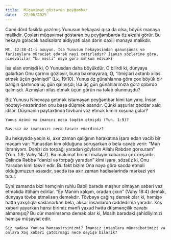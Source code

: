 ```yaml
---
title:  Müqavimət göstərən peyğəmbər
date:   22/06/2025
---
```


Cəmi dörd fəsildə yazılmış Yunusun hekayəsi qısa da olsa, böyük mənaya malikdir. Çoxları müqavimət göstərən bu peyğəmbərdə öz əksini görür. Bu hekayə gələcək hadisələrə aidiyyəti olan dərin daxili mənaya malikdir.

`Mt. 12:38-41-i oxuyun. İsa Yunusun hekayəsindən qanunşünas və fariseylərə müraciət edərək nəyi xatırladır? İsanın sözlərinə görə, ninevalılar “bu nəsli” nəyə görə məhkum edəcək?`

İsa elan etmişdi ki, O Yunusdan daha böyükdür. O bilirdi ki, dünyaya gələrkən Onu çarmıx gözləyir, buna baxmayaraq, O, “itmişləri axtarıb xilas etmək üçün gəlmişdi” (Lk. 19:10). Yunus öz günahlarına görə çox böyük bir balığın qarnında üç gün qalmışdı; İsa üç gün günahlarımıza görə qəbirdə qalmışdı. Azmışları xilas etmək üçün görün nə tələb olunmuşdu?

Biz Yunusu Ninevaya getmək istəməyən peyğəmbər kimi tanıyırıq. İnsan nöqteyi-nəzərindən onu başa düşmək asandır. Çünki aşşurlar qəddar xalq idilər. Düşmənin paytaxtında tövbəni vəz etmək kimin xoşuna gələr?

`Yunus özünü və imanını necə təqdim etmişdi (Yun. 1:9)?`

`Bəs siz öz imanınızı necə təsvir edərdiniz?`

Bu hekayədə yəqin ki, axır zaman qalığının hərakatına işarə edən vacib bir məqam var: Yunusdan kim olduğunu soruşarkən o belə cavab verir: “Mən İbraniyəm. Dənizi də torpağı yaradan göylərin Allahı Rəbdən qorxuram” (Yun. 1:9; Vəhy 14:7). Bu məlumat birinci mələyin xəbərinə çox oxşardır. Əslində Rəbbə “dənizi və torpağı yaradan” kimi işarə, sözsüz ki, Onu Yaradan kimi təsvir edir. Bu fakt bizim Ona nəyə görə səcdə etməli olduğumuzun əsasıdır, səcdə isə axır zaman hadisələrində mərkəzi yeri tutur.

Eyni zamanda bizi həmçinin ruhlu Babil barədə məşhur olmayan xəbəri vəz etməkdə ittiham edirlər. “Ey Mənim xalqım, oradan çıxın” (Vəhy 18:4) demək, dünyaya tövbə etməlisən deməkdir. Tövbəyə çağırış demək olar ki, həmişə hətta yaxşılıqla səslənərkən belə, əksər insanlarda rəddedilmə yaradır. Xoş xəbəri yayarkən hansı birimiz mənfi yaxud hətta düşmənçilik cavabı almamışıq? Bu cür mənimsəmə demək olar ki, Məsih barədəki şahidliyimizi həmişə müşayiət edir.

`Siz nədəsə Yunusa bənzəyirsinizmi? İmansız insanlara münasibətimizi və onlara Xoş xəbəri çatdırmağı necə dəyişə bilərik?`